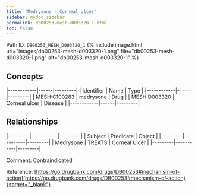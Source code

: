 ```yaml
---
title: "Medrysone - Corneal ulcer"
sidebar: mydoc_sidebar
permalink: db00253-mesh-d003320-1.html
toc: false 
---
```



Path ID: `DB00253_MESH_D003320_1`
{% include image.html url="images/db00253-mesh-d003320-1.png" file="db00253-mesh-d003320-1.png" alt="db00253-mesh-d003320-1" %}

## Concepts

|------------|------|---------|
| Identifier | Name | Type    |
|------------|------|---------|
| MESH:C100283 | medrysone | Drug |
| MESH:D003320 | Corneal ulcer | Disease |
|------------|------|---------|

## Relationships

|---------|-----------|---------|
| Subject | Predicate | Object  |
|---------|-----------|---------|
| Medrysone | TREATS | Corneal Ulcer |
|---------|-----------|---------|

Comment: Contraindicated

Reference: [https://go.drugbank.com/drugs/DB00253#mechanism-of-action](https://go.drugbank.com/drugs/DB00253#mechanism-of-action){:target="_blank"}